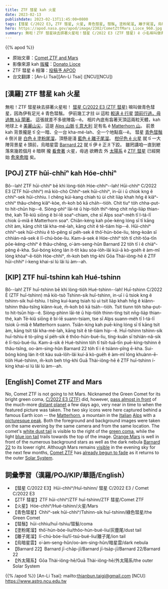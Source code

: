 ```yaml
---
title: ZTF 彗星 kah 火星
date: 2023-02-13
publishdate: 2023-02-13T11:45:00+0800
tags: [彗星 C/2022 E3, ZTF 彗星, 火星, 青色彗星, 彗鬚, 塗粉尾溜, 離子尾溜, 烏暗星雲, Barnard 22, 外太陽系]
hero: https://apod.nasa.gov/apod/image/2302/CometZtfMars_Lioce_960.jpg
summary: 無啦！ZTF 彗星袂去挵著火星啦！彗星 C/2022 E3 (ZTF 彗星) ê 小名嘛叫做青色彗星，因為伊有足光 ê 青色彗鬚。
---
```


{{% apod %}}

- 原始文章：[Comet ZTF and Mars](https://apod.nasa.gov/apod/ap230213.html)
- 影像來源 kah [版權][copyright]：[Donato Lioce](https://www.instagram.com/donamour_photography/)
- ZTF 彗星 ê 相簿：[投稿予 APOD](https://www.facebook.com/media/set/?set=a.172146088847310&type=3)
- 台文翻譯：[An-Li Tsai][An-Li Tsai] ([NCU][NCU])

## [漢羅] ZTF 彗星 kah 火星
無啦！ZTF 彗星袂去挵著火星啦！
[彗星 C/2022 E3 (ZTF 彗星)][C/2022 E3 (ZTF)] 嘛叫做青色彗星，因為伊有足光 ê 青色彗鬚。
伊前幾工才拄 ùi 這粒 [較遠 ê 行星][distant planet] [頭前行過，毋過無 kā 閘著][pass almost in front]。
這張就差不多彼陣翕--ê。
相片內底有翕著天頂這兩粒天體，kah 地球上 ê [美麗山尖][picturesque peak]，這是 [Alps 山脈][Alps] [tī 意大利][Italian] 足有名 ê [Matterhorn 山][Matterhorn]。
前景 kah 背景攏是 tī 仝一暗、仝一台 kha-mé-lah、仝一个地點翕--ê。
彗星 [青色彗鬚][green coma] ê 倒爿是 [白色 ê 塗粉尾溜][white dust tail]，頂懸是淺 [藍色 ê 離子尾溜][blue ion tail]。
[柑仔色 ê 火星][Orange Mars] 就 tī 一大陣背景星 ê 頭前，烏暗星雲 [Barnard 22][Barnard 22] 就 tī 伊 ê 正爿下跤。
雖罔講咱一直到紲落來幾若個月 ê 暗暝 攏 [看會著][visible] 火星，毋過 欲轉去 外 [太陽系][Solar System] ê [ZTF 彗星][Comet ZTF] 已經開始 [愈來愈暗][already begun to fade] 矣。

## [POJ] ZTF hūi-chhiⁿ kah Hóe-chhiⁿ
Bô--lah! ZTF hūi-chhiⁿ bē khì lòng-tio̍h Hóe-chhiⁿ--lah!
Hūi-chhiⁿ C/2022 E3 (ZTF hūi-chhiⁿ) mā kiò-chò Chhiⁿ-sek hūi-chhiⁿ, in-ūi i ū chiok kng ê chhiⁿ-sek hūi-chhiu.
I chêng kúi-kang chiah tú ùi chit lia̍p khah hn̄g ê kiâⁿ-chhiⁿ thâu-chêng kiâⁿ-kòe, m̄-koh bô kā cha̍h--tio̍h.
Chit tiuⁿ to̍h chha-put-to hit-chūn hip--ê.
Siòng-phìⁿ lāi-té ū hip-tio̍h thiⁿ-téng chit nn̄g-lia̍p thian-thé, kah Tē-kiû siōng ê bí-lē soaⁿ-chiam, che sī Alps soaⁿ-me̍h tī I-tá-lī chiok ū-miâ ê Matterhorn soaⁿ.
Chiân-kéng kah pōe-kéng lóng sī tī kāng chi̍t àm, kāng chi̍t tâi kha-mé-lah, kāng chi̍t ê tē-tiám hip--ê.
Hūi-chhiⁿ chhiⁿ-sek hūi-chhiu ê tò-pêng sī pe̍h-sek ê thô͘-hún-bóe-liu, téng-koân sī chhián-nâ-sek ê lī-chú-bóe-liu.
Kam-á-sek ê Hóe-chhiⁿ to̍h tī chi̍t-tōa-tīn pōe-kéng-chhiⁿ ê thâu-chêng, o͘-àm-seng-hûn Barnard 22 to̍h tī i ê chiàⁿ-pêng ē-kha.
Sui-bóng kóng lán it-ti̍t kàu sòa-lo̍h-lâi kúi-ā kò-goe̍h ê àm-mî lóng khòaⁿ-ē-tio̍h Hóe-chhiⁿ, m̄-koh beh tńg-khì Gōa Thài-iông-hē ê ZTF hūi-chhiⁿ í-keng khai-sí lú lâi lú àm--ah.

## [KIP] ZTF huī-tshinn kah Hué-tshinn
Bô--lah! ZTF huī-tshinn bē khì lòng-tio̍h Hué-tshinn--lah!
Huī-tshinn C/2022 È (ZTF huī-tshinn) mā kiò-tsò Tshinn-sik huī-tshinn, in-uī i ū tsiok kng ê tshinn-sik huī-tshiu.
I tsîng kuí-kang tsiah tú uì tsit lia̍p khah hn̄g ê kiânn-tshinn thâu-tsîng kiânn-kuè, m̄-koh bô kā tsa̍h--tio̍h.
Tsit tiunn to̍h tsha-put-to hit-tsūn hip--ê.
Siòng-phìnn lāi-té ū hip-tio̍h thinn-tíng tsit nn̄g-lia̍p thian-thé, kah Tē-kiû siōng ê bí-lē suann-tsiam, tse sī Alps suann-me̍h tī I-tá-lī tsiok ū-miâ ê Matterhorn suann.
Tsiân-kíng kah puē-kíng lóng sī tī kāng tsi̍t àm, kāng tsi̍t tâi kha-mé-lah, kāng tsi̍t ê tē-tiám hip--ê.
Huī-tshinn tshinn-sik huī-tshiu ê tò-pîng sī pe̍h-sik ê thôo-hún-bué-liu, tíng-kuân sī tshián-nâ-sik ê lī-tsú-bué-liu.
Kam-á-sik ê Hué-tshinn to̍h tī tsi̍t-tuā-tīn puē-kíng-tshinn ê thâu-tsîng, oo-àm-sing-hûn Barnard 22 to̍h tī i ê tsiànn-pîng ē-kha.
Sui-bóng kóng lán it-ti̍t kàu suà-lo̍h-lâi kuí-ā kò-gue̍h ê àm-mî lóng khuànn-ē-tio̍h Hué-tshinn, m̄-koh beh tńg-khì Guā Thài-iông-hē ê ZTF huī-tshinn í-king khai-sí lú lâi lú àm--ah.

## [English] Comet ZTF and Mars

No, Comet ZTF is not going to hit Mars.
Nicknamed the Green Comet for its bright green coma, [C/2022 E3 (ZTF)][C/2022 E3 (ZTF)] did, however, [pass almost in front][pass almost in front] of the much-more [distant planet][distant planet] a few days ago, very near in time to when the featured picture was taken.
The two sky icons were here captured behind a famous Earth icon -- the [Matterhorn][Matterhorn], a mountain in the [Italian][Italian] [Alps][Alps] with a [picturesque peak][picturesque peak].
Both the foreground and background images were taken on the same evening by the same camera and from the same location.
The comet's [white dust tail][white dust tail] is visible to the right of the [green coma][green coma], while the light [blue ion tail][blue ion tail] trails towards the top of the image.
[Orange Mars][Orange Mars] is well in front of the numerous background stars as well as the dark nebula [Barnard 22][Barnard 22] to its lower right.
Although Mars remains [visible][visible] in the evening sky for the next few months, [Comet ZTF][Comet ZTF] has [already begun to fade][already begun to fade] as it returns to the outer [Solar System][Solar System].


## 詞彙學習（漢羅/POJ/KIP/華語/English）
- 【彗星 C/2022 E3】Hūi-chhiⁿ/Huī-tshinn/ 彗星 C/2022 E3 / Comet C/2022 E3
- 【ZTF 彗星】ZTF hūi-chhiⁿ/ZTF huī-tshinn/ZTF 彗星/Comet ZTF
- 【火星】Hóe-chhiⁿ/Hué-tshinn/火星/Mars
- 【青色彗星】Chhiⁿ-sek hūi-chhiⁿ/Tshinn-sik huī-tshinn/綠色彗星/the Green Comet
- 【彗鬚】hūi-chhiu/huī-tshiu/彗髮/coma
- 【塗粉尾溜】thô͘-hún-bóe-liu/thôo-hún-bué-liu/灰塵尾/dust tail
- 【離子尾溜】lī-chú-bóe-liu/lī-tsú-bué-liu/離子尾/ion tail
- 【烏暗星雲】o͘-àm-seng-hûn/oo-àm-sing-hûn/暗星雲/dark nebula
- 【Barnard 22】Barnard jī-cha̍p-jī/Barnard jī-tsa̍p-jī/Barnard 22/Barnard 22
- 【外太陽系】Gōa Thài-iông-hē/Guā Thài-iông-hē/外太陽系/the outer Solar System



{{% /apod %}}
[An-Li Tsai]: mailto:thianbun.taigi@gmail.com
[NCU]: https://www.astro.ncu.edu.tw

[copyright]: https://apod.nasa.gov/apod/fap/lib/about_apod.html#srapply
[License]: https://creativecommons.org/licenses/by/2.0/

[C/2022 E3 (ZTF)]:https://en.wikipedia.org/wiki/C/2022_E3_(ZTF)
[pass almost in front]:https://earthsky.org/astronomy-essentials/new-comet-might-get-bright-enough-for-binoculars/
[distant planet]:https://mars.nasa.gov/
[Matterhorn]:https://youtu.be/-W_nFlIAWFM
[Italian]:https://en.wikipedia.org/wiki/Italy
[Alps]:https://en.wikipedia.org/wiki/Alps
[picturesque peak]:https://apod.nasa.gov/apod/ap190124.html
[white dust tail]:https://astronomy.swin.edu.au/cosmos/C/cometary+dust+tail
[green coma]:https://www.nytimes.com/2022/01/07/science/why-comets-are-green.html
[blue ion tail]:http://www2.ess.ucla.edu/~jewitt/tail.html
[Orange Mars]:https://apod.nasa.gov/apod/ap180709.html
[Barnard 22]:https://cosmic-colors.com/nebulae/barnard-22/
[visible]:https://youtu.be/hcgj6KsR-fc
[Comet ZTF]:https://apod.nasa.gov/apod/ap230131.html
[already begun to fade]:https://i0.wp.com/mrfrs.org/wp-content/uploads/2018/09/MRFRS_SadCat.jpg?fit=1250%2C684&ssl=1
[Solar System]:https://solarsystem.nasa.gov/solar-system/our-solar-system/overview/


